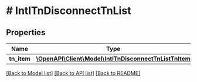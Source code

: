 # # IntlTnDisconnectTnList

## Properties

Name | Type | Description | Notes
------------ | ------------- | ------------- | -------------
**tn_item** | [**\OpenAPI\Client\Model\IntlTnDisconnectTnListTnItem**](IntlTnDisconnectTnListTnItem.md) |  | [optional]

[[Back to Model list]](../../README.md#models) [[Back to API list]](../../README.md#endpoints) [[Back to README]](../../README.md)
